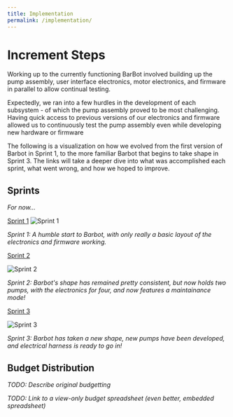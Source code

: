 ```yaml
---
title: Implementation
permalink: /implementation/
---
```


# Increment Steps
Working up to the currently functioning BarBot involved building up the pump assembly, user interface electronics, motor electronics, and firmware in parallel to allow continual testing. 

Expectedly, we ran into a few hurdles in the development of each subsystem - of which the pump assembly proved to be most challenging. Having quick access to previous versions of our electronics and firmware allowed us to continuously test the pump assembly even while developing new hardware or firmware

The following is a visualization on how we evolved from the first version of Barbot in Sprint 1, to the more familiar Barbot that begins to take shape in Sprint 3. The links will take a deeper dive into what was accomplished each sprint, what went wrong, and how we hoped to improve.

## Sprints

_For now..._

[Sprint 1](/pie-2022-03/barbot/implementation/sprint1)
![Sprint 1](/pie-2022-03/barbot/images/sprint1.png)

_Sprint 1: A humble start to Barbot, with only really a basic layout of the electronics and firmware working._

[Sprint 2](/pie-2022-03/barbot/implementation/sprint2)

![Sprint 2](/pie-2022-03/barbot/images/sprint2.png)

_Sprint 2: Barbot's shape has remained pretty consistent, but now holds two pumps, with the electronics for four, and now features a maintainance mode!_

[Sprint 3](/pie-2022-03/barbot/implementation/sprint3)

![Sprint 3](/pie-2022-03/barbot/images/sprint3.png)

_Sprint 3: Barbot has taken a new shape, new pumps have been developed, and electrical harness is ready to go in!_


## Budget Distribution

_TODO: Describe original budgetting_

_TODO: Link to a view-only budget spreadsheet (even better, embedded spreadsheet)_